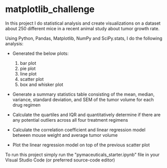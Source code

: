 # matplotlib_challenge

In this project I do statistical analysis and create visualizations on a dataset about 250 different mice in a recent animal study about tumor growth rate. 

Using Python, Pandas, Matplotlib, NumPy and SciPy.stats, I do the following analysis:

* Generated the below plots:
  1. bar plot
  2. pie plot
  3. line plot
  4. scatter plot
  5. box and whisker plot
  
* Generate a summary statistics table consisting of the mean, median, variance, standard deviation, and SEM of the tumor volume for each drug regimen
* Calculate the quartiles and IQR and quantitatively determine if there are any potential outliers across all four treatment regimens
* Calculate the correlation coefficient and linear regression model between mouse weight and average tumor volume
* Plot the linear regression model on top of the previous scatter plot

To run this project simply run the "pymaceuticals_starter.ipynb" file in your Visual Studio Code (or preferred source-code editor)
